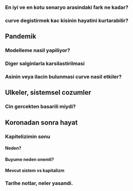 
### En iyi ve en kotu senaryo arasindaki fark ne kadar?
### curve degistirmek kac kisinin hayatini kurtarabilir?

## Pandemik

### Modelleme nasil yapiliyor?
### Diger salginlarla karsilastirilmasi
### Asinin veya ilacin  bulunmasi curve nasil etkiler?

## Ulkeler, sistemsel cozumler
### Cin gercekten basarili miydi?

## Koronadan sonra hayat 
### Kapitelizimin sonu 
#### Neden? 
#### Buyume neden onemli? 
#### Mevcut sistem vs kapitalizm  
### Tarihe notlar, neler yasandi.
 



